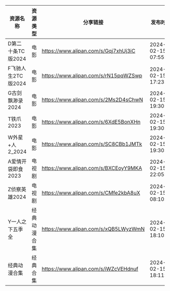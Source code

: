 | 资源名称          | 资源类型   | 分享链接                                 | 发布时间                |
| ------------- | ------ | ------------------------------------ | ------------------- |
| D第二十条TC版2024  | 电影     | https://www.alipan.com/s/Gqj7xhUj3iC | 2024-02-15 07:55:07 |
| F飞驰人生2TC版2024 | 电影     | https://www.alipan.com/s/rN15pqWZSwp | 2024-02-15 17:23:01 |
| G古剑飘渺录2024    | 电影     | https://www.alipan.com/s/2Ms2D4sChwN | 2024-02-15 19:30:14 |
| T铁爪2023       | 电影     | https://www.alipan.com/s/6XdE5BonXHn | 2024-02-15 19:30:22 |
| W外星+人2_2024   | 电影     | https://www.alipan.com/s/SC8CBb1JMTk | 2024-02-15 19:30:30 |
| A爱情开袋即食2023   | 电视剧    | https://www.alipan.com/s/BXCEoyY9MKA | 2024-02-15 22:05:16 |
| Z侦察英雄2024     | 电视剧    | https://www.alipan.com/s/CMfe2kbA8uX | 2024-02-15 08:10:06 |
| Y一人之下五季全      | 经典动漫合集 | https://www.alipan.com/s/xQB5LWyzWmN | 2024-02-15 18:10:05 |
| 经典动漫合集        | 经典合集   | https://www.alipan.com/s/iWZcVEHdnuf | 2024-02-15 18:11:16 |
